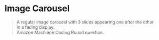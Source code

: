 # Image Carousel

> A regular image carousel with 3 slides appearing one after the other in a fading display.\
> Amazon Machiene Coding Round question.